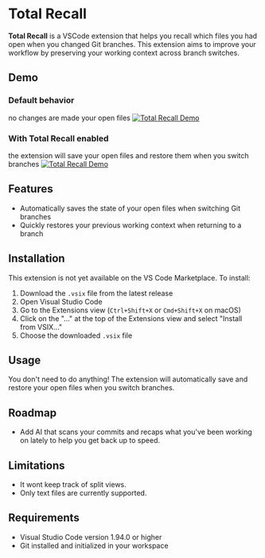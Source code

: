 # Total Recall

**Total Recall**  is a VSCode extension that helps you recall which files you had open when you changed Git branches. This extension aims to improve your workflow by preserving your working context across branch switches.

## Demo

### Default behavior
no changes are made your open files
[![Total Recall Demo](https://img.youtube.com/vi/iNPp7o6qepI/0.jpg)](https://youtu.be/iNPp7o6qepI)

### With Total Recall enabled
the extension will save your open files and restore them when you switch branches
[![Total Recall Demo](https://img.youtube.com/vi/MUT8jQaq-sY/0.jpg)](https://youtu.be/MUT8jQaq-sY)

## Features
- Automatically saves the state of your open files when switching Git branches
- Quickly restores your previous working context when returning to a branch

## Installation
This extension is not yet available on the VS Code Marketplace. To install:

1. Download the `.vsix` file from the latest release
2. Open Visual Studio Code
3. Go to the Extensions view (`Ctrl+Shift+X` or `Cmd+Shift+X` on macOS)
4. Click on the "..." at the top of the Extensions view and select "Install from VSIX..."
5. Choose the downloaded `.vsix` file

## Usage
You don't need to do anything! The extension will automatically save and restore your open files when you switch branches.

## Roadmap
- Add AI that scans your commits and recaps what you've been working on lately to help you get back up to speed.

## Limitations
- It wont keep track of split views.
- Only text files are currently supported.

## Requirements
- Visual Studio Code version 1.94.0 or higher
- Git installed and initialized in your workspace
